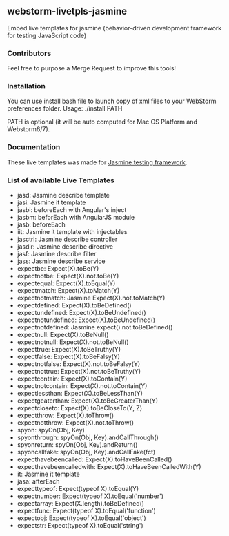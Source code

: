 ## webstorm-livetpls-jasmine

Embed live templates for jasmine (behavior-driven development framework for testing JavaScript code)

### Contributors

Feel free to purpose a Merge Request to improve this tools!

### Installation

You can use install bash file to launch copy of xml files to your WebStorm preferences folder.
Usage:
./install PATH

PATH is optional (it will be auto computed for Mac OS Platform and Webstorm6/7).

### Documentation

These live templates was made for [<i class="icon-share"></i> Jasmine testing framework](http://pivotal.github.io/jasmine/).

### List of available Live Templates

- jasd: Jasmine describe template
- jasi: Jasmine it template
- jasbi: beforeEach with Angular's inject
- jasbm: beforEach with AngularJS module
- jasb: beforeEach
- iit: Jasmine it template with injectables
- jasctrl: Jasmine describe controller
- jasdir: Jasmine describe directive
- jasf: Jasmine describe filter
- jass: Jasmine describe service
- expectbe: Expect(X).toBe(Y)
- expectnotbe: Expect(X).not.toBe(Y)
- expectequal: Expect(X).toEqual(Y)
- expectmatch: Expect(X).toMatch(Y)
- expectnotmatch: Jasmine Expect(X).not.toMatch(Y)
- expectdefined: Expect(X).toBeDefined()
- expectundefined: Expect(X).toBeUndefined()
- expectnotundefined: Expect(X).toBeUndefined()
- expectnotdefined: Jasmine expect().not.toBeDefined()
- expectnull: Expect(X).toBeNull()
- expectnotnull: Expect(X).not.toBeNull()
- expecttrue: Expect(X).toBeTruthy(Y)
- expectfalse: Expect(X).toBeFalsy(Y)
- expectnotfalse: Expect(X).not.toBeFalsy(Y)
- expectnottrue: Expect(X).not.toBeTruthy(Y)
- expectcontain: Expect(X).toContain(Y)
- expectnotcontain: Expect(X).not.toContain(Y)
- expectlessthan: Expect(X).toBeLessThan(Y)
- expectgeaterthan: Expect(X).toBeGreaterThan(Y)
- expectcloseto: Expect(X).toBeCloseTo(Y, Z)
- expectthrow: Expect(X).toThrow()
- expectnotthrow: Expect(X).not.toThrow()
- spyon: spyOn(Obj, Key)
- spyonthrough: spyOn(Obj, Key).andCallThrough()
- spyonreturn: spyOn(Obj, Key).andReturn()
- spyoncallfake: spyOn(Obj, Key).andCallFake(fct)
- expecthavebeencalled: Expect(X).toHaveBeenCalled()
- expecthavebeencalledwith: Expect(X).toHaveBeenCalledWith(Y)
- it: Jasmine it template
- jasa: afterEach
- expecttypeof: Expect(typeof X).toEqual(Y)
- expectnumber: Expect(typeof X).toEqual('number')
- expectarray: Expect(X.length).toBeDefined()
- expectfunc: Expect(typeof X).toEqual('function')
- expectobj: Expect(typeof X).toEqual('object')
- expectstr: Expect(typeof X).toEqual('string')
